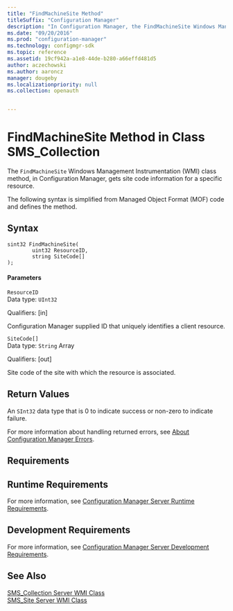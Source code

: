 ```yaml
---
title: "FindMachineSite Method"
titleSuffix: "Configuration Manager"
description: "In Configuration Manager, the FindMachineSite Windows Management Instrumentation class method gets site code information for a specific resource."
ms.date: "09/20/2016"
ms.prod: "configuration-manager"
ms.technology: configmgr-sdk
ms.topic: reference
ms.assetid: 19cf942a-a1e8-44de-b280-a66effd481d5
author: aczechowski
ms.author: aaroncz
manager: dougeby
ms.localizationpriority: null
ms.collection: openauth


---
```

# FindMachineSite Method in Class SMS_Collection
The `FindMachineSite` Windows Management Instrumentation (WMI) class method, in Configuration Manager, gets site code information for a specific resource.  

 The following syntax is simplified from Managed Object Format (MOF) code and defines the method.  

## Syntax  

```  
sint32 FindMachineSite(  
        uint32 ResourceID,   
        string SiteCode[]  
);  

```  

#### Parameters  
 `ResourceID`  
 Data type: `UInt32`  

 Qualifiers: [in]  

 Configuration Manager supplied ID that uniquely identifies a client resource.  

 `SiteCode[]`  
 Data type: `String` Array  

 Qualifiers: [out]  

 Site code of the site with which the resource is associated.  

## Return Values  
 An  `SInt32` data type that is 0 to indicate success or non-zero to indicate failure.  

 For more information about handling returned errors, see [About Configuration Manager Errors](../../../../../develop/core/understand/about-configuration-manager-errors.md).  

## Requirements  

## Runtime Requirements  
 For more information, see [Configuration Manager Server Runtime Requirements](../../../../../develop/core/reqs/server-runtime-requirements.md).  

## Development Requirements  
 For more information, see [Configuration Manager Server Development Requirements](../../../../../develop/core/reqs/server-development-requirements.md).  

## See Also  
 [SMS_Collection Server WMI Class](../../../../../develop/reference/core/clients/collections/sms_collection-server-wmi-class.md)   
 [SMS_Site Server WMI Class](../../../../../develop/reference/core/servers/configure/sms_site-server-wmi-class.md)
